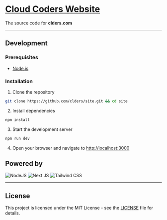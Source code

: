 # [Cloud Coders Website](https://clders.com)

The source code for **clders.com**

---

## Development

### Prerequisites

- [Node.js](https://nodejs.org)

### Installation

1. Clone the repository

```bash
git clone https://github.com/clders/site.git && cd site
```

2. Install dependencies

```bash
npm install
```

3. Start the development server

```bash
npm run dev
```

4. Open your browser and navigate to [http://localhost:3000](http://localhost:3000)

## Powered by

![NodeJS](https://img.shields.io/badge/node.js-6DA55F?style=for-the-badge&logo=node.js&logoColor=white)
![Next JS](https://img.shields.io/badge/Next-black?style=for-the-badge&logo=next.js&logoColor=white)
![Tailwind CSS](https://img.shields.io/badge/tailwindcss-38B2AC?style=for-the-badge&logo=tailwind-css&logoColor=white)

---

## License

This project is licensed under the MIT License - see the [LICENSE](LICENSE) file for details.
